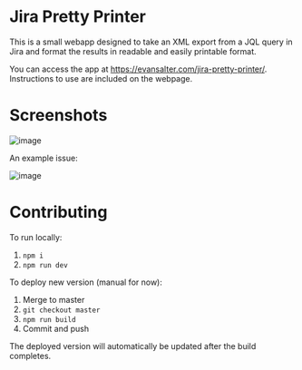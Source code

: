 # Jira Pretty Printer

This is a small webapp designed to take an XML export from a JQL query in Jira and format the results in readable and easily printable format.

You can access the app at https://evansalter.com/jira-pretty-printer/. Instructions to use are included on the webpage.

# Screenshots

![image](https://user-images.githubusercontent.com/10549733/73567280-afaf3880-442b-11ea-8dc7-a3d701d6d9a7.png)

An example issue:

![image](https://user-images.githubusercontent.com/10549733/73567666-74613980-442c-11ea-8baf-8b4a4b9e9f0d.png)

# Contributing

To run locally:

1. `npm i`
1. `npm run dev`

To deploy new version (manual for now):

1. Merge to master
1. `git checkout master`
1. `npm run build`
1. Commit and push

The deployed version will automatically be updated after the build completes.
